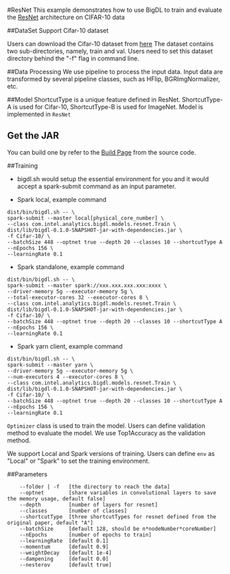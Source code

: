 #ResNet
This example demonstrates how to use BigDL to train and evaluate the [ResNet](https://arxiv.org/abs/1512.03385) architecture on CIFAR-10 data

##DataSet
Support Cifar-10 dataset

Users can download the Cifar-10 dataset from [here](https://www.cs.toronto.edu/~kriz/cifar.html)
The dataset contains two sub-directories, namely, train and val. Users need to set this dataset directory behind the "-f" flag in command line.


##Data Processing
We use pipeline to process the input data.
Input data are transformed by several pipeline classes, such as HFlip, BGRImgNormalizer, etc.

##Model
ShortcutType is a unique feature defined in ResNet. ShortcutType-A is used for Cifar-10, ShortcutType-B is used for ImageNet.
Model is implemented in <code>ResNet</code>

## Get the JAR
You can build one by refer to the
[Build Page](https://github.com/intel-analytics/BigDL/wiki/Build-Page) from the source code.

##Training
* bigdl.sh would setup the essential environment for you and it would accept a spark-submit command as an input parameter.

* Spark local, example command
```shell
dist/bin/bigdl.sh -- \
spark-submit --master local[physical_core_number] \
--class com.intel.analytics.bigdl.models.resnet.Train \
dist/lib/bigdl-0.1.0-SNAPSHOT-jar-with-dependencies.jar \
-f Cifar-10/ \
--batchSize 448 --optnet true --depth 20 --classes 10 --shortcutType A --nEpochs 156 \
--learningRate 0.1
```
* Spark standalone, example command
```shell
dist/bin/bigdl.sh -- \
spark-submit --master spark://xxx.xxx.xxx.xxx:xxxx \
--driver-memory 5g --executor-memory 5g \
--total-executor-cores 32 --executor-cores 8 \
--class com.intel.analytics.bigdl.models.resnet.Train \
dist/lib/bigdl-0.1.0-SNAPSHOT-jar-with-dependencies.jar \
-f Cifar-10/ \
--batchSize 448 --optnet true --depth 20 --classes 10 --shortcutType A --nEpochs 156 \
--learningRate 0.1
```
* Spark yarn client, example command
```shell
dist/bin/bigdl.sh -- \
spark-submit --master yarn \
--driver-memory 5g --executor-memory 5g \
--num-executors 4 --executor-cores 8 \
--class com.intel.analytics.bigdl.models.resnet.Train \
dist/lib/bigdl-0.1.0-SNAPSHOT-jar-with-dependencies.jar \
-f Cifar-10/ \
--batchSize 448 --optnet true --depth 20 --classes 10 --shortcutType A --nEpochs 156 \
--learningRate 0.1
```

<code>Optimizer</code> class is used to train the model. Users can define validation method to evaluate the model. We use Top1Accuracy as the validation method.

We support Local and Spark versions of training. Users can define <code>env</code> as "Local" or "Spark" to set the training environment.

##Parameters
```
    --folder | -f   [the directory to reach the data]
    --optnet        [share variables in convolutional layers to save the memory usage, default false]
    --depth         [number of layers for resnet]
    --classes       [number of classes]
    --shortcutType  [three shortcutTypes for resnet defined from the original paper, default "A"]
    --batchSize     [default 128, should be n*nodeNumber*coreNumber]
    --nEpochs       [number of epochs to train]
    --learningRate  [default 0.1]
    --momentum      [default 0.9]
    --weightDecay   [default 1e-4]
    --dampening     [default 0.0]
    --nesterov      [default true]
```
